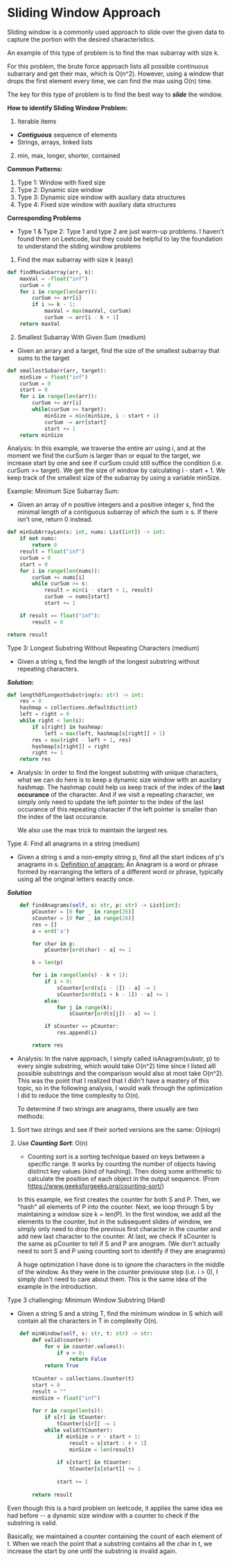 # Sliding Window Approach

Sliding window is a commonly used approach to slide over the given data to capture the portion with the desired characteristics.

An example of this type of problem is to find the max subarray with size k.

For this problem, the brute force approach lists all possible continuous subarrary and get their max, which is O(n^2). However, using a window that drops the first element every time, we can find the max using O(n) time.

The key for this type of problem is to find the best way to **_slide_** the window.

**How to identify Sliding Window Problem:**

1. Iterable items

- **_Contiguous_** sequence of elements
- Strings, arrays, linked lists

2. min, max, longer, shorter, contained

**Common Patterns:**

1. Type 1: Window with fixed size
2. Type 2: Dynamic size window
3. Type 3: Dynamic size window with auxilary data structures
4. Type 4: Fixed size window with auxilary data structures

**Corresponding Problems**

- Type 1 & Type 2:
  Type 1 and type 2 are just warm-up problems. I haven't found them on Leetcode, but they could be helpful to lay the foundation to understand the sliding window problems

1. Find the max subarray with size k (easy)

```python
def findMaxSubarray(arr, k):
    maxVal = -float("inf")
    curSum = 0
    for i in range(len(arr)):
        curSum += arr[i]
        if i >= k - 1:
            maxVal = max(maxVal, curSum)
            curSum -= arr[i - k + 1]
    return maxVal

```

2. Smallest Subarray With Given Sum (medium)

- Given an arrary and a target, find the size of the smallest subarray that sums to the target

```python
def smallestSubarr(arr, target):
    minSize = float("inf")
    curSum = 0
    start = 0
    for i in range(len(arr)):
        curSum += arr[i]
        while(curSum >= target):
            minSize = min(minSize, i - start + 1)
            curSum -= arr[start]
            start += 1
    return minSize
```

Analysis:
In this example, we traverse the entire arr using i, and at the moment we find the curSum is larger than or equal to the target, we increase start by one and see if curSum could still suffice the condition (i.e. curSum >= target). We get the size of window by calculating i - start + 1. We keep track of the smallest size of the subarray by using a variable minSize.

Example: Minimum Size Subarray Sum:

- Given an array of n positive integers and a positive integer s, find the minimal length of a contiguous subarray of which the sum ≥ s. If there isn't one, return 0 instead.

```python
def minSubArrayLen(s: int, nums: List[int]) -> int:
    if not nums:
        return 0
    result = float("inf")
    curSum = 0
    start = 0
    for i in range(len(nums)):
        curSum += nums[i]
        while curSum >= s:
            result = min(i - start + 1, result)
            curSum -= nums[start]
            start += 1

    if result == float("inf"):
        result = 0

return result
```

Type 3: Longest Substring Without Repeating Characters (medium)

- Given a string s, find the length of the longest substring without repeating characters.

**_Solution:_**

```python
def lengthOfLongestSubstring(s: str) -> int:
    res = 0
    hashmap = collections.defaultdict(int)
    left = right = 0
    while right < len(s):
        if s[right] in hashmap:
            left = max(left, hashmap[s[right]] + 1)
        res = max(right - left + 1, res)
        hashmap[s[right]] = right
        right += 1
    return res
```

- Analysis:
  In order to find the longest substring with unique characters, what we can do here is to keep a dynamic size window with an auxilary hashmap. The hashmap could help us keep track of the index of the **last occurance** of the character. And if we visit a repeating character, we simply only need to update the left pointer to the index of the last occurance of this repeating character if the left pointer is smaller than the index of the last occurance.

  We also use the max trick to maintain the largest res.

Type 4:
Find all anagrams in a string (medium)

- Given a string s and a non-empty string p, find all the start indices of p's anagrams in s. 
  <ins>Definition of anagram:</ins> An Anagram is a word or phrase formed by rearranging the letters of a different word or phrase, typically using all the original letters exactly once.

**_Solution_**

```python
    def findAnagrams(self, s: str, p: str) -> List[int]:
        pCounter = [0 for _ in range(26)]
        sCounter = [0 for _ in range(26)]
        res = []
        a = ord('a')

        for char in p:
            pCounter[ord(char) - a] += 1

        k = len(p)

        for i in range(len(s) - k + 1):
            if i > 0:
                sCounter[ord(s[i - 1]) - a] -= 1
                sCounter[ord(s[i + k - 1]) - a] += 1
            else:
                for j in range(k):
                    sCounter[ord(s[j]) - a] += 1

            if sCounter == pCounter:
                res.append(i)

        return res
```

- Analysis:
  In the naive approach, I simply called isAnagram(substr, p) to every single substring, which would take O(n^2) time since I listed alll possible substrings and the comparison would also at most take O(n^2). This was the point that I realized that I didn't have a mastery of this topic, so in the following analysis, I would walk through the optimization I did to reduce the time complexity to O(n).
  
  To determine if two strings are anagrams, there usually are two methods:

1. Sort two strings and see if their sorted versions are the same: O(nlogn)
2. Use **_Counting Sort_**: O(n)

   - Counting sort is a sorting technique based on keys between a specific range. It works by counting the number of objects having distinct key values (kind of hashing). Then doing some arithmetic to calculate the position of each object in the output sequence. (From https://www.geeksforgeeks.org/counting-sort/)

   In this example, we first creates the counter for both S and P. Then, we "hash" all elements of P into the counter. Next, we loop through S by maintaining a window size k = len(P). In the first window, we add all the elements to the counter, but in the subsequent slides of window, we simply only need to drop the previous first character in the counter and add new last character to the counter. At last, we check if sCounter is the same as pCounter to tell if S and P are anogram. (We don't actually need to sort S and P using counting sort to identify if they are anagrams)

   A huge optimization I have done is to ignore the characters in the middle of the window. As they were in the counter previouse step (i.e. i > 0), I simply don't need to care about them. This is the same idea of the example in the introduction.

Type 3 challenging: Minimum Window Substring (Hard)
-   Given a string S and a string T, find the minimum window in S which will contain all the characters in T in complexity O(n).

```python
    def minWindow(self, s: str, t: str) -> str:
        def valid(counter):
            for v in counter.values():
                if v > 0:
                    return False
            return True
        
        tCounter = collections.Counter(t)
        start = 0
        result = ""
        minSize = float("inf")
        
        for r in range(len(s)):
            if s[r] in tCounter:
                tCounter[s[r]] -= 1
            while valid(tCounter):
                if minSize > r - start + 1:
                    result = s[start : r + 1]
                    minSize = len(result)
                
                if s[start] in tCounter:
                    tCounter[s[start]] += 1
                    
                start += 1
                
        return result
```
Even though this is a hard problem on leetcode, it applies the same idea we had before -- a dynamic size window with a counter to check if the substring is valid.

Basically, we maintained a counter containing the count of each element of t. When we reach the point that a substring contains all the char in t, we increase the start by one until the substring is invalid again.

